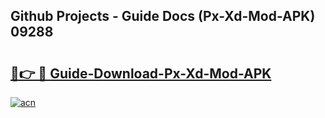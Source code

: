 ## Github Projects - Guide Docs (Px-Xd-Mod-APK) 09288

# <h2><a href="https://apkcomod.com?title=Px-Xd-Mod-APK">🔗👉 🔴 Guide-Download-Px-Xd-Mod-APK </a></h2>

[![acn](https://github.com/user-attachments/assets/0f9c940e-d8b0-45ae-aac7-cd30a18b3e1c)](https://apkcomod.com?title=Px-Xd-Mod-APK)

